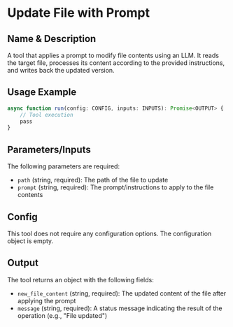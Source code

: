 # Update File with Prompt

## Name & Description
A tool that applies a prompt to modify file contents using an LLM. It reads the target file, processes its content according to the provided instructions, and writes back the updated version.

## Usage Example
```typescript
async function run(config: CONFIG, inputs: INPUTS): Promise<OUTPUT> {
    // Tool execution
    pass
}
```

## Parameters/Inputs
The following parameters are required:
- `path` (string, required): The path of the file to update
- `prompt` (string, required): The prompt/instructions to apply to the file contents

## Config
This tool does not require any configuration options. The configuration object is empty.

## Output
The tool returns an object with the following fields:
- `new_file_content` (string, required): The updated content of the file after applying the prompt
- `message` (string, required): A status message indicating the result of the operation (e.g., "File updated")
